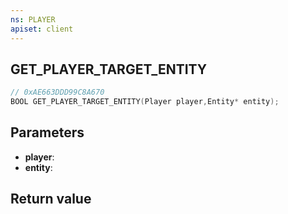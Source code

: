 ```yaml
---
ns: PLAYER
apiset: client
---
```

## GET_PLAYER_TARGET_ENTITY

```c
// 0xAE663DDD99C8A670
BOOL GET_PLAYER_TARGET_ENTITY(Player player,Entity* entity);
```


## Parameters
* **player**:
* **entity**:

## Return value

